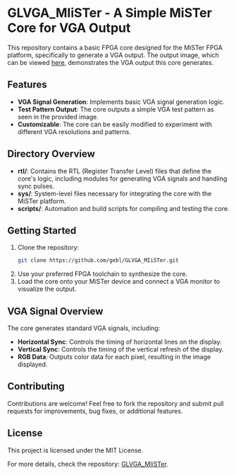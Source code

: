 # GLVGA_MIiSTer - A Simple MiSTer Core for VGA Output

This repository contains a basic FPGA core designed for the MiSTer FPGA platform, specifically to generate a VGA output. The output image, which can be viewed [here](https://github.com/gebl/GLVGA_MIiSTer/blob/master/Output.png?raw=true), demonstrates the VGA output this core generates.

## Features
- **VGA Signal Generation**: Implements basic VGA signal generation logic.
- **Test Pattern Output**: The core outputs a simple VGA test pattern as seen in the provided image.
- **Customizable**: The core can be easily modified to experiment with different VGA resolutions and patterns.

## Directory Overview
- **rtl/**: Contains the RTL (Register Transfer Level) files that define the core's logic, including modules for generating VGA signals and handling sync pulses.
- **sys/**: System-level files necessary for integrating the core with the MiSTer platform.
- **scripts/**: Automation and build scripts for compiling and testing the core.

## Getting Started
1. Clone the repository:
   ```bash
   git clone https://github.com/gebl/GLVGA_MIiSTer.git
   ```
2. Use your preferred FPGA toolchain to synthesize the core.
3. Load the core onto your MiSTer device and connect a VGA monitor to visualize the output.

## VGA Signal Overview
The core generates standard VGA signals, including:
- **Horizontal Sync**: Controls the timing of horizontal lines on the display.
- **Vertical Sync**: Controls the timing of the vertical refresh of the display.
- **RGB Data**: Outputs color data for each pixel, resulting in the image displayed.

## Contributing
Contributions are welcome! Feel free to fork the repository and submit pull requests for improvements, bug fixes, or additional features.

## License
This project is licensed under the MIT License.

For more details, check the repository: [GLVGA_MIiSTer](https://github.com/gebl/GLVGA_MIiSTer).